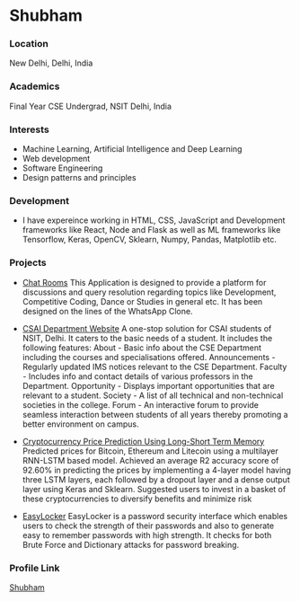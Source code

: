 # Shubham

### Location

New Delhi, Delhi, India

### Academics

Final Year CSE Undergrad, NSIT Delhi, India

### Interests

- Machine Learning, Artificial Intelligence and Deep Learning
- Web development
- Software Engineering
- Design patterns and principles

### Development

- I have expereince working in HTML, CSS, JavaScript and Development frameworks like React, Node and Flask as well as ML frameworks like Tensorflow, Keras, OpenCV, Sklearn, Numpy, Pandas, Matplotlib etc.

### Projects

- [Chat Rooms](https://github.com/tiwarishubham635/Chat-Rooms) This Application is designed to provide a platform for discussions and query resolution regarding topics like Development, Competitive Coding, Dance or Studies in general etc. It has been designed on the lines of the WhatsApp Clone.

- [CSAI Department Website](https://github.com/tiwarishubham635/CSAI-Department-Website) A one-stop solution for CSAI students of NSIT, Delhi. It caters to the basic needs of a student. It includes the following features:
  About - Basic info about the CSE Department including the courses and specialisations offered.
  Announcements - Regularly updated IMS notices relevant to the CSE Department.
  Faculty - Includes info and contact details of various professors in the Department.
  Opportunity - Displays important opportunities that are relevant to a student.
  Society - A list of all technical and non-technical societies in the college.
  Forum - An interactive forum to provide seamless interaction between students of all years thereby promoting a better environment on campus.

- [Cryptocurrency Price Prediction Using Long-Short Term Memory](https://github.com/tiwarishubham635/Cryptocurrency-Price-Prediction-Using-Long-Short-Term-Memory) Predicted prices for Bitcoin, Ethereum and Litecoin using a multilayer RNN-LSTM based model. Achieved an average R2 accuracy score of 92.60% in predicting the prices by implementing a 4-layer model having three LSTM layers, each followed by a dropout layer and a dense output layer using Keras and Sklearn. Suggested users to invest in a basket of these cryptocurrencies to diversify benefits and minimize risk

- [EasyLocker](https://github.com/tiwarishubham635/EasyLocker) EasyLocker is a password security interface which enables users to check the strength of their passwords and also to generate easy to remember passwords with high strength. It checks for both Brute Force and Dictionary attacks for password breaking.

### Profile Link

[Shubham](https://github.com/tiwarishubham635)
